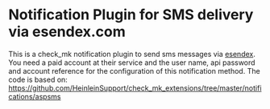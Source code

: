 # Notification Plugin for SMS delivery via esendex.com

This is a check_mk notification plugin to send sms messages via <a href="https://www.esendex.com">esendex</a>.
You need a paid account at their service and the user name, api password and account reference for the configuration of this notification method.
The code is based on: https://github.com/HeinleinSupport/check_mk_extensions/tree/master/notifications/aspsms

